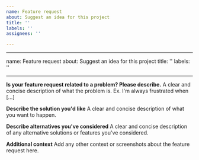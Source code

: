 ```yaml
---
name: Feature request
about: Suggest an idea for this project
title: ''
labels: ''
assignees: ''

---
```


---
name: Feature request
about: Suggest an idea for this project
title: ''
labels: ''

---

**Is your feature request related to a problem? Please describe.**
A clear and concise description of what the problem is. Ex. I'm always frustrated when [...]

**Describe the solution you'd like**
A clear and concise description of what you want to happen.

**Describe alternatives you've considered**
A clear and concise description of any alternative solutions or features you've considered.

**Additional context**
Add any other context or screenshots about the feature request here.
